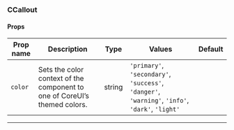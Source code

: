### CCallout

#### Props

| Prop name          | Description                                                               | Type   | Values                                                                                          | Default |
| ------------------ | ------------------------------------------------------------------------- | ------ | ----------------------------------------------------------------------------------------------- | ------- |
| <code>color</code> | Sets the color context of the component to one of CoreUI’s themed colors. | string | `'primary'`, `'secondary'`, `'success'`, `'danger'`, `'warning'`, `'info'`, `'dark'`, `'light'` |         |

---
